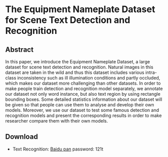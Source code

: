 # The Equipment Nameplate Dataset for Scene Text Detection and Recognition
## Abstract
In this paper, we introduce the Equipment Nameplate Dataset, a large dataset for scene text detection and recognition. 
Natural images in this dataset are taken in the wild and thus this dataset includes various intra-class inconsistency such as ill illumination conditions and partly occluded, which makes our dataset more challenging than other datasets. 
In order to make people train detection and recognition model separately, we annotate our dataset not only word instance, but also text region by using rectangle bounding boxes. 
Some detailed statistics information about our dataset will be given so that people can use them to analyse and develop their own models. 
Moreover, we use our dataset to test some famous detection and recognition models and present the corresponding results in order to make researcher compare them with their own models.
## Download
- Text Recognition: [Baidu pan](https://pan.baidu.com/s/1aPRHa7i4KILxMKdM_F7i2Q) password: 121t
